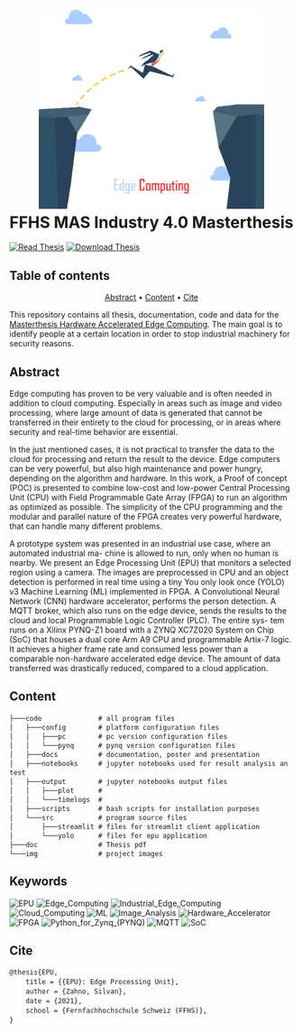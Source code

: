 <h1 align="center">
  <br>
  <img src="./img/edge-jump.png" alt="EPU Logo" width="400">
  <br>
  FFHS MAS Industry 4.0 Masterthesis
  <br>
</h1>

[![Read Thesis](https://img.shields.io/badge/Read-Thesis-blue)](https://github.com/tschinz/ffhs-masterthesis-epu/blob/master/doc/ffhs-mas-ind4_0-silvan_zahno-thesis.pdf) [![Download Thesis](https://img.shields.io/badge/Download-Thesis-brightgreen)](https://github.com/tschinz/ffhs-masterthesis-epu/raw/main/doc/ffhs-mas-ind4_0-silvan_zahno-thesis.pdf)

## Table of contents

<p align="center">
  <a href="#abstract">Abstract</a> •
  <a href="#content">Content</a> •
  <a href="#cite">Cite</a>
</p>

This repository contains all thesis, documentation, code and data for the [Masterthesis Hardware Accelerated Edge Computing](https://github.com/tschinz/ffhs-masterthesis-epu).
The main goal is to identify people at a certain location in order to stop industrial machinery for security reasons.

## Abstract

Edge computing has proven to be very valuable and is often needed in addition to cloud computing. Especially in areas such as image and video processing, where large amount of data is generated that cannot be transferred in their entirety to the cloud for processing, or in areas where security and real-time behavior are essential.

In the just mentioned cases, it is not practical to transfer the data to the cloud for processing and return the result to the device. Edge computers can be very powerful, but also high maintenance and power hungry, depending on the algorithm and hardware. In this work, a Proof of concept (POC) is presented to combine low-cost and low-power Central Processing Unit (CPU) with Field Programmable Gate Array (FPGA) to run an algorithm as optimized as possible. The simplicity of the CPU programming and the modular and parallel nature of the FPGA creates very powerful hardware, that can handle many different problems.

A prototype system was presented in an industrial use case, where an automated industrial ma- chine is allowed to run, only when no human is nearby. We present an Edge Processing Unit (EPU) that monitors a selected region using a camera. The images are preprocessed in CPU and an object detection is performed in real time using a tiny You only look once (YOLO) v3 Machine Learning (ML) implemented in FPGA. A Convolutional Neural Network (CNN) hardware accelerator, performs the person detection. A MQTT broker, which also runs on the edge device, sends the results to the cloud and local Programmable Logic Controller (PLC). The entire sys- tem runs on a Xilinx PYNQ-Z1 board with a ZYNQ XC7Z020 System on Chip (SoC) that houses a dual core Arm A9 CPU and programmable Artix-7 logic. It achieves a higher frame rate and consumed less power than a comparable non-hardware accelerated edge device. The amount of data transferred was drastically reduced, compared to a cloud application.

## Content

```
├───code              # all program files
│   ├───config        # platform configuration files
│   │   ├───pc        # pc version configuration files
│   │   └───pynq      # pynq version configuration files
│   ├───docs          # documentation, poster and presentation
│   ├───notebooks     # jupyter notebooks used for result analysis an test
│   ├───output        # jupyter notebooks output files
│   │   ├───plot      # 
│   │   └───timelogs  #
│   ├───scripts       # bash scripts for installation purposes
│   └───src           # program source files
│       ├───streamlit # files for streamlit client application
│       └───yolo      # files for epu application
├───doc               # Thesis pdf
└───img               # project images
```

## Keywords
![EPU](https://img.shields.io/badge/-EPU-red) ![Edge_Computing](https://img.shields.io/badge/-Edge_Computing-red) ![Industrial_Edge_Computing](https://img.shields.io/badge/-Industrial_Edge_Computing-red) ![Cloud_Computing](https://img.shields.io/badge/-Cloud_Computing-red) ![ML](https://img.shields.io/badge/-ML-red) ![Image_Analysis](https://img.shields.io/badge/-Image_Analysis-red) ![Hardware_Accelerator](https://img.shields.io/badge/-Hardware_Accelerator-red) ![FPGA](https://img.shields.io/badge/-FPGA-red) ![Python_for_Zynq_(PYNQ)](https://img.shields.io/badge/-Python_for_Zynq_(PYNQ)-red) ![MQTT](https://img.shields.io/badge/-MQTT-red) ![SoC](https://img.shields.io/badge/-SoC-red)

## Cite

```latex
@thesis{EPU,
    title = {{EPU}: Edge Processing Unit},
    author = {Zahno, Silvan},
    date = {2021},
    school = {Fernfachhochschule Schweiz (FFHS)},
}
```

